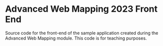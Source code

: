# Advanced Web Mapping 2023 Front End
Source code for the front-end of the sample application created during the Advanced Web Mapping module. This code is for teaching purposes.
